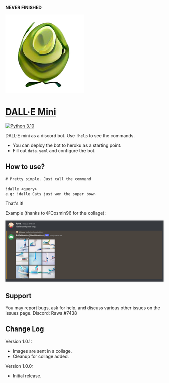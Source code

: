 **NEVER FINISHED**

[![py-Discord.png](https://github.com/borisdayma/dalle-mini/raw/main/img/logo.png)](https://postimg.cc/TpGJwp0j)

[DALL·E Mini][]
===================
[![Python 3.10](https://img.shields.io/badge/python-3.10-blue.svg?style=flat-square)](https://www.python.org/downloads/)


[md-pypi]: https://pypi.org/project/Markdown/
[pyversion-button]: https://img.shields.io/pypi/pyversions/Markdown.svg

DALL·E mini as a discord bot. Use `!help` to see the commands.

- You can deploy the bot to heroku as a starting point.
- Fill out `data.yaml` and configure the bot.

[DALL·E Mini]: https://github.com/borisdayma/dalle-mini
[Sentry's]: https://sentry.io/

[Markdown]: https://daringfireball.net/projects/markdown/
[Features]: https://Python-Markdown.github.io#Features
[Available Extensions]: https://Python-Markdown.github.io/extensions

How to use?
-------------


```text
# Pretty simple. Just call the command 

!dalle <query> 
e.g: !dalle Cats just won the super bown
```


That's it!

Example (thanks to @Cosmin96 for the collage):

[![py-Discord.png](Assets/img.png)](https://postimg.cc/TpGJwp0j)

Support
----
You may report bugs, ask for help, and discuss various other issues on the issues page.
Discord: Rawa.#7438

Change Log
----------
Version 1.0.1:
  - Images are sent in a collage.
  - Cleanup for collage added.

Version 1.0.0:
  - Initial release.
